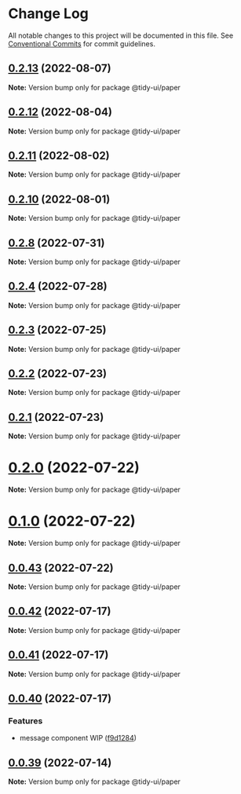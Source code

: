 # Change Log

All notable changes to this project will be documented in this file.
See [Conventional Commits](https://conventionalcommits.org) for commit guidelines.

## [0.2.13](https://github.com/badatt/tidy-ui/compare/v0.2.12...v0.2.13) (2022-08-07)

**Note:** Version bump only for package @tidy-ui/paper





## [0.2.12](https://github.com/badatt/tidy-ui/compare/v0.2.11...v0.2.12) (2022-08-04)

**Note:** Version bump only for package @tidy-ui/paper





## [0.2.11](https://github.com/badatt/tidy-ui/compare/v0.2.10...v0.2.11) (2022-08-02)

**Note:** Version bump only for package @tidy-ui/paper





## [0.2.10](https://github.com/badatt/tidy-ui/compare/v0.2.9...v0.2.10) (2022-08-01)

**Note:** Version bump only for package @tidy-ui/paper





## [0.2.8](https://github.com/badatt/tidy-ui/compare/v0.2.7...v0.2.8) (2022-07-31)

**Note:** Version bump only for package @tidy-ui/paper





## [0.2.4](https://github.com/badatt/tidy-ui/compare/v0.2.3...v0.2.4) (2022-07-28)

**Note:** Version bump only for package @tidy-ui/paper





## [0.2.3](https://github.com/badatt/tidy-ui/compare/v0.2.2...v0.2.3) (2022-07-25)

**Note:** Version bump only for package @tidy-ui/paper





## [0.2.2](https://github.com/badatt/tidy-ui/compare/v0.2.1...v0.2.2) (2022-07-23)

**Note:** Version bump only for package @tidy-ui/paper





## [0.2.1](https://github.com/badatt/tidy-ui/compare/v0.2.0...v0.2.1) (2022-07-23)

**Note:** Version bump only for package @tidy-ui/paper





# [0.2.0](https://github.com/badatt/tidy-ui/compare/v0.1.0...v0.2.0) (2022-07-22)

**Note:** Version bump only for package @tidy-ui/paper





# [0.1.0](https://github.com/badatt/tidy-ui/compare/v0.0.43...v0.1.0) (2022-07-22)

**Note:** Version bump only for package @tidy-ui/paper





## [0.0.43](https://github.com/badatt/tidy-ui/compare/v0.0.42...v0.0.43) (2022-07-22)

**Note:** Version bump only for package @tidy-ui/paper





## [0.0.42](https://github.com/badatt/tidy-ui/compare/v0.0.41...v0.0.42) (2022-07-17)

**Note:** Version bump only for package @tidy-ui/paper





## [0.0.41](https://github.com/badatt/tidy-ui/compare/v0.0.40...v0.0.41) (2022-07-17)

**Note:** Version bump only for package @tidy-ui/paper





## [0.0.40](https://github.com/badatt/tidy-ui/compare/v0.0.39...v0.0.40) (2022-07-17)


### Features

* message component WIP ([f9d1284](https://github.com/badatt/tidy-ui/commit/f9d1284c0c9a0ee5b10ce47cd49cf4e9cae7431b))





## [0.0.39](https://github.com/badatt/tidy-ui/compare/v0.0.38...v0.0.39) (2022-07-14)

**Note:** Version bump only for package @tidy-ui/paper
